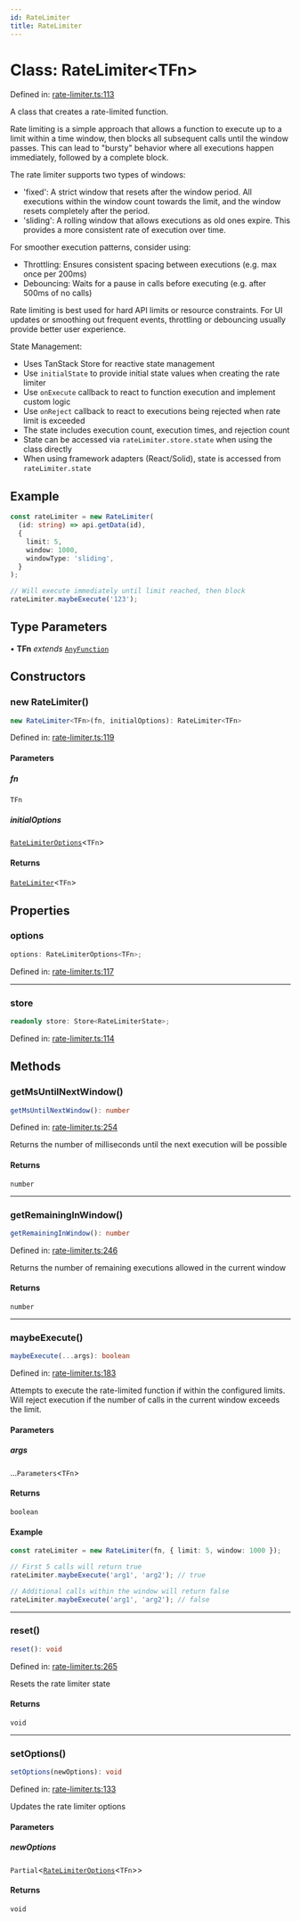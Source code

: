 ```yaml
---
id: RateLimiter
title: RateLimiter
---
```


<!-- DO NOT EDIT: this page is autogenerated from the type comments -->

# Class: RateLimiter\<TFn\>

Defined in: [rate-limiter.ts:113](https://github.com/TanStack/pacer/blob/main/packages/pacer/src/rate-limiter.ts#L113)

A class that creates a rate-limited function.

Rate limiting is a simple approach that allows a function to execute up to a limit within a time window,
then blocks all subsequent calls until the window passes. This can lead to "bursty" behavior where
all executions happen immediately, followed by a complete block.

The rate limiter supports two types of windows:
- 'fixed': A strict window that resets after the window period. All executions within the window count
  towards the limit, and the window resets completely after the period.
- 'sliding': A rolling window that allows executions as old ones expire. This provides a more
  consistent rate of execution over time.

For smoother execution patterns, consider using:
- Throttling: Ensures consistent spacing between executions (e.g. max once per 200ms)
- Debouncing: Waits for a pause in calls before executing (e.g. after 500ms of no calls)

Rate limiting is best used for hard API limits or resource constraints. For UI updates or
smoothing out frequent events, throttling or debouncing usually provide better user experience.

State Management:
- Uses TanStack Store for reactive state management
- Use `initialState` to provide initial state values when creating the rate limiter
- Use `onExecute` callback to react to function execution and implement custom logic
- Use `onReject` callback to react to executions being rejected when rate limit is exceeded
- The state includes execution count, execution times, and rejection count
- State can be accessed via `rateLimiter.store.state` when using the class directly
- When using framework adapters (React/Solid), state is accessed from `rateLimiter.state`

## Example

```ts
const rateLimiter = new RateLimiter(
  (id: string) => api.getData(id),
  {
    limit: 5,
    window: 1000,
    windowType: 'sliding',
  }
);

// Will execute immediately until limit reached, then block
rateLimiter.maybeExecute('123');
```

## Type Parameters

• **TFn** *extends* [`AnyFunction`](../../type-aliases/anyfunction.md)

## Constructors

### new RateLimiter()

```ts
new RateLimiter<TFn>(fn, initialOptions): RateLimiter<TFn>
```

Defined in: [rate-limiter.ts:119](https://github.com/TanStack/pacer/blob/main/packages/pacer/src/rate-limiter.ts#L119)

#### Parameters

##### fn

`TFn`

##### initialOptions

[`RateLimiterOptions`](../../interfaces/ratelimiteroptions.md)\<`TFn`\>

#### Returns

[`RateLimiter`](../ratelimiter.md)\<`TFn`\>

## Properties

### options

```ts
options: RateLimiterOptions<TFn>;
```

Defined in: [rate-limiter.ts:117](https://github.com/TanStack/pacer/blob/main/packages/pacer/src/rate-limiter.ts#L117)

***

### store

```ts
readonly store: Store<RateLimiterState>;
```

Defined in: [rate-limiter.ts:114](https://github.com/TanStack/pacer/blob/main/packages/pacer/src/rate-limiter.ts#L114)

## Methods

### getMsUntilNextWindow()

```ts
getMsUntilNextWindow(): number
```

Defined in: [rate-limiter.ts:254](https://github.com/TanStack/pacer/blob/main/packages/pacer/src/rate-limiter.ts#L254)

Returns the number of milliseconds until the next execution will be possible

#### Returns

`number`

***

### getRemainingInWindow()

```ts
getRemainingInWindow(): number
```

Defined in: [rate-limiter.ts:246](https://github.com/TanStack/pacer/blob/main/packages/pacer/src/rate-limiter.ts#L246)

Returns the number of remaining executions allowed in the current window

#### Returns

`number`

***

### maybeExecute()

```ts
maybeExecute(...args): boolean
```

Defined in: [rate-limiter.ts:183](https://github.com/TanStack/pacer/blob/main/packages/pacer/src/rate-limiter.ts#L183)

Attempts to execute the rate-limited function if within the configured limits.
Will reject execution if the number of calls in the current window exceeds the limit.

#### Parameters

##### args

...`Parameters`\<`TFn`\>

#### Returns

`boolean`

#### Example

```ts
const rateLimiter = new RateLimiter(fn, { limit: 5, window: 1000 });

// First 5 calls will return true
rateLimiter.maybeExecute('arg1', 'arg2'); // true

// Additional calls within the window will return false
rateLimiter.maybeExecute('arg1', 'arg2'); // false
```

***

### reset()

```ts
reset(): void
```

Defined in: [rate-limiter.ts:265](https://github.com/TanStack/pacer/blob/main/packages/pacer/src/rate-limiter.ts#L265)

Resets the rate limiter state

#### Returns

`void`

***

### setOptions()

```ts
setOptions(newOptions): void
```

Defined in: [rate-limiter.ts:133](https://github.com/TanStack/pacer/blob/main/packages/pacer/src/rate-limiter.ts#L133)

Updates the rate limiter options

#### Parameters

##### newOptions

`Partial`\<[`RateLimiterOptions`](../../interfaces/ratelimiteroptions.md)\<`TFn`\>\>

#### Returns

`void`
